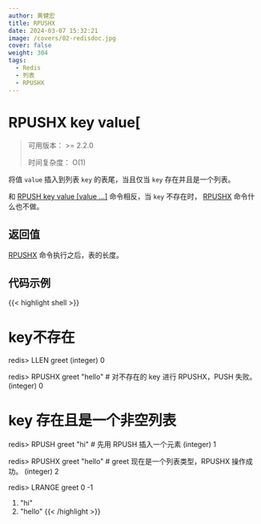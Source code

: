 ```yaml
---
author: 黄健宏
title: RPUSHX
date: 2024-03-07 15:32:21
image: /covers/02-redisdoc.jpg
cover: false
weight: 304
tags:
  - Redis
  - 列表
  - RPUSHX
---
```


# RPUSHX key value[

> 可用版本： >= 2.2.0
> 
> 时间复杂度： O(1)

将值 `value` 插入到列表 `key` 的表尾，当且仅当 `key` 存在并且是一个列表。

和 [RPUSH key value [value …]](https://bookstack.xnzone.eu.org/02-redisdoc/03-list/04-rpushx/) 命令相反，当 `key` 不存在时， [RPUSHX](https://bookstack.xnzone.eu.org/02-redisdoc/03-list/04-rpushx/) 命令什么也不做。

## 返回值

[RPUSHX](https://bookstack.xnzone.eu.org/02-redisdoc/03-list/04-rpushx/) 命令执行之后，表的长度。

## 代码示例

{{< highlight shell >}}
# key不存在

redis> LLEN greet
(integer) 0

redis> RPUSHX greet "hello"     # 对不存在的 key 进行 RPUSHX，PUSH 失败。
(integer) 0

# key 存在且是一个非空列表

redis> RPUSH greet "hi"         # 先用 RPUSH 插入一个元素
(integer) 1

redis> RPUSHX greet "hello"     # greet 现在是一个列表类型，RPUSHX 操作成功。
(integer) 2

redis> LRANGE greet 0 -1
1) "hi"
2) "hello"
{{< /highlight >}}